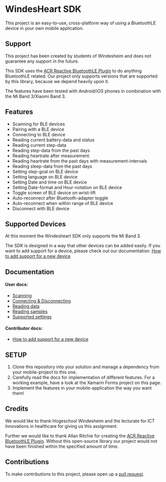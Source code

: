 
# WindesHeart SDK

This project is an easy-to-use, cross-platform way of using a BluetoothLE device in your own mobile application.  

## Support

This project has been created by students of Windesheim and does not guarantee any support in the future.  

This SDK uses the [ACR Reactive BluetoothLE Plugin](https://github.com/aritchie/bluetoothle) to do anything BluetoothLE related. Our project only supports versions that are supported by this library, because we depend heavily upon it.

The features have been tested with Android/iOS phones in combination with the Mi Band 3/Xiaomi Band 3.  

## Features

* Scanning for BLE devices
* Pairing with a BLE device
* Connecting to BLE device
* Reading current battery-data and status
* Reading current step-data
* Reading step-data from the past days
* Reading heartrate after measurement.
* Reading heartrate from the past days with measurement-intervals
* Reading sleep-data from the past days
* Setting step-goal on BLE device
* Setting language on BLE device
* Setting Date and time on BLE device
* Setting Date-format and Hour-notation on BLE device
* Toggle screen of BLE device on wrist-lift
* Auto-reconnect after Bluetooth-adapter toggle
* Auto-reconnect when within range of BLE device
* Disconnect with BLE device

## Supported Devices

At this moment the Windesheart SDK only supports the Mi Band 3. 

The SDK is designed in a way that other devices can be added easily. If you want to add support for a device, please check out our documentation: [How to add support for a new device](https://bitbucket.org/ictinnovaties-zorg/openwindesheart/src/master/README-SupportNewDevice.md)

## Documentation

#### User docs:
* [Scanning](https://bitbucket.org/ictinnovaties-zorg/openwindesheart/src/master/README-Scanning.md)  
* [Connecting & Disconnecting](https://bitbucket.org/ictinnovaties-zorg/openwindesheart/src/master/README-Connecting.md)  
* [Reading data](https://bitbucket.org/ictinnovaties-zorg/openwindesheart/src/master/README-Readingdata.md)
* [Reading samples](https://bitbucket.org/ictinnovaties-zorg/openwindesheart/src/master/README-Samples.md)
* [Supported settings](https://bitbucket.org/ictinnovaties-zorg/openwindesheart/src/master/README-Settings.md)

#### Contributor docs:
* [How to add support for a new device](https://bitbucket.org/ictinnovaties-zorg/openwindesheart/src/master/README-SupportNewDevice.md)

## SETUP  

1.  Clone this repository into your solution and manage a dependency from your mobile-project to this one.  
2.  Carefully read the docs for implementation of different features. For a working example, have a look at the Xamarin Forms project on this page.
3.  Implement the features in your mobile-application the way you want them!

## Credits

We would like to thank Hogeschool Windesheim and the lecturate for ICT Innovations in healthcare for giving us this assignment.  

Further we would like to thank Allan Ritchie for creating the [ACR Reactive BluetoothLE Plugin](https://github.com/aritchie/bluetoothle). Without this open-source library our project would not have been finished within the specified amount of time.

## Contributions

To make contributions to this project, please open up a [pull request](https://bitbucket.org/ictinnovaties-zorg/openwindesheart/pull-requests/new).
